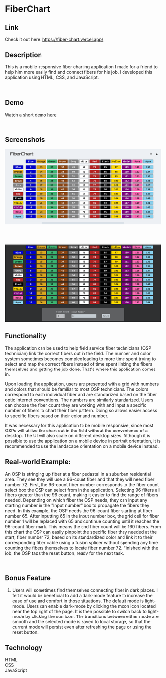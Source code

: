 # FiberChart

## Link

Check it out here: https://fiber-chart.vercel.app/
## Description

This is a mobile-responsive fiber charting application I made for a friend to help him more easily find and connect fibers for his job. I developed this application using HTML, CSS, and JavaScript.

<br>

## Demo

Watch a short demo [here](https://drive.google.com/file/d/1jOfa04vj0hMdUnDaJh-wy_UJeBNZQStr/view)

<br>

## Screenshots

![Screenshot of light-mode with title and grid](./img/screenshots/Light-mode-and-title.png)

<br>
<br>

![Screenshot of dark-mode with grid and form ](./img/screenshots/Dark-mode-grid-and-form.png)

## Functionality

The application can be used to help field service fiber technicians (OSP technician) link the correct fibers out in the field. The number and color system sometimes becomes complex leading to more time spent trying to select and map the correct fibers instead of time spent linking the fibers themselves and getting the job done. That's where this application comes in.

Upon loading the application, users are presented with a grid with numbers and colors that should be familiar to most OSP technicians. The colors correspond to each individual fiber and are standarized based on the fiber optic internet conventions. The numbers are similarly standarized. Users can choose the fiber count they are working with and input a specific number of fibers to chart their fiber pattern. Doing so allows easier access to specific fibers based on their color and number.

It was necessary for this application to be mobile responsive, since most OSPs will utilize the chart out in the field without the convenience of a desktop. The UI will also scale on different desktop sizes. Although it is possible to use the application on a mobile device in portrait orientation, it is recommended to use the landscape orientation on a mobile device instead.

## Real-world Example:

An OSP is stringing up fiber at a fiber pedastal in a suburban residential area. They see they will use a 96-count fiber and that they will need fiber number 72. First, the 96-count fiber number corresponds to the fiber count select box the OSP can select from in the application. Selecting 96 filters all fibers greater than the 96 count, making it easier to find the range of fibers needed. Depending on which fiber the OSP needs, they can input any starting number in the "Input number" box to propagate the fibers they need. In this example, the OSP needs the 96-count fiber starting at fiber number 65. After inputting 65 in the input number box, the grid cell for fiber number 1 will be replaced with 65 and continue counting until it reaches the 96-count fiber mark. This means the end fiber count will be 160 fibers. From this chart the OSP can easily pinpoint the specific fiber they needed at the start, fiber number 72, based on its standardized color and link it to their corresponding fiber cable using a fusion splicer without spending any time counting the fibers themselves to locate fiber number 72. Finished with the job, the OSP taps the reset button, ready for the next task.

<br>

## Bonus Feature

1. Users will sometimes find themselves connecting fiber in dark places. I felt it would be beneficial to add a dark-mode feature to increase the ease of use and comfort in those situations. The default mode is light-mode. Users can enable dark-mode by clicking the moon icon located near the top right of the page. It is then possible to switch back to light-mode by clicking the sun icon. The transitions between either mode are smooth and the selected mode is saved to local storage, so that the current mode will persist even after refreshing the page or using the reset button.

## Technology

HTML
<br>
CSS
<br>
JavaScript
<br>

